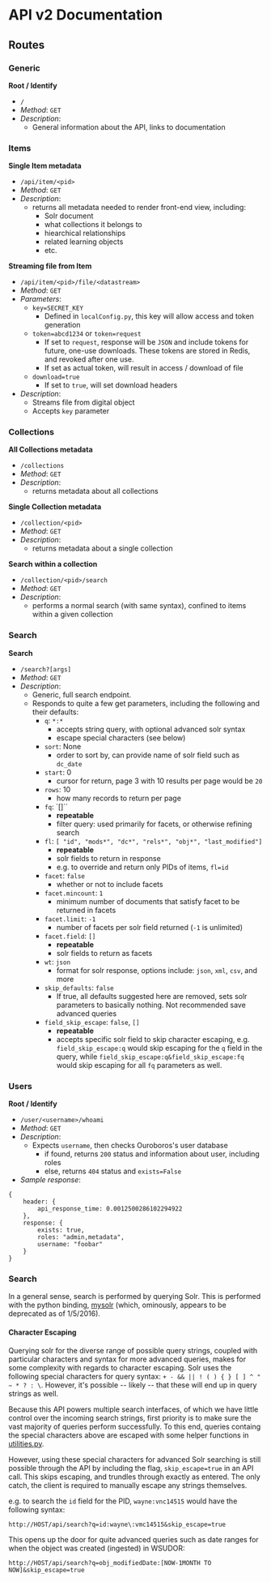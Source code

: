 # API v2 Documentation

## Routes

### Generic

**Root / Identify**<br>
  * `/`
  * *Method*: `GET`
  * *Description*:
    * General information about the API, links to documentation

### Items

**Single Item metadata**<br>
  * `/api/item/<pid>`
  * *Method*: `GET`
  * *Description*:
    * returns all metadata needed to render front-end view, including:
      * Solr document
      * what collections it belongs to
      * hiearchical relationships
      * related learning objects
      * etc.

**Streaming file from Item**

  * `/api/item/<pid>/file/<datastream>`
  * *Method*: `GET`
  * *Parameters*:
    * `key=SECRET_KEY`
      * Defined in `localConfig.py`, this key will allow access and token generation
    * `token=abcd1234` or `token=request`
      * If set to `request`, response will be `JSON` and include tokens for future, one-use downloads.  These tokens are stored in Redis, and revoked after one use.
      * If set as actual token, will result in access / download of file
    * `download=true`
      * If set to `true`, will set download headers
  * *Description*:
    * Streams file from digital object
    * Accepts `key` parameter

### Collections

**All Collections metadata**<br>
  * `/collections`
  * *Method*: `GET`
  * *Description*:
    * returns metadata about all collections

**Single Collection metadata**<br>
  * `/collection/<pid>`
  * *Method*: `GET`
  * *Description*:
    * returns metadata about a single collection

**Search within a collection**<br>
  * `/collection/<pid>/search`
  * *Method*: `GET`
  * *Description*:
    * performs a normal search (with same syntax), confined to items within a given collection

### Search

**Search**<br>
  * `/search?[args]`
  * *Method*: `GET`
  * *Description*:
    * Generic, full search endpoint.
    * Responds to quite a few get parameters, including the following and their defaults:
      * `q`: `*:*`
        * accepts string query, with optional advanced solr syntax
        * escape special characters (see below)
      * `sort`: None
        * order to sort by, can provide name of solr field such as `dc_date`
      * `start`: 0
        * cursor for return, page 3 with 10 results per page would be `20`
      * `rows`: 10
        * how many records to return per page
      * `fq`: `[]``
        * **repeatable**
        * filter query: used primarily for facets, or otherwise refining search
      * `fl`: `[ "id", "mods*", "dc*", "rels*", "obj*", "last_modified"]`
        * **repeatable**
        * solr fields to return in response
        * e.g. to override and return only PIDs of items, `fl=id`
      * `facet`: `false`
        * whether or not to include facets
      * `facet.mincount`: `1`
        * minimum number of documents that satisfy facet to be returned in facets
      * `facet.limit`: `-1`
        * number of facets per solr field returned (`-1` is unlimited)
      * `facet.field`: `[]`
        * **repeatable**
        * solr fields to return as facets 
      * `wt`: `json`
        * format for solr response, options include: `json`, `xml`, `csv`, and more
      * `skip_defaults`: `false`
        * If true, all defaults suggested here are removed, sets solr parameters to basically nothing.  Not recommended save advanced queries
      * `field_skip_escape`: `false`, `[]` 
        * **repeatable**
        * accepts specific solr field to skip character escaping, e.g. `field_skip_escape:q` would skip escaping for the `q` field in the query, while `field_skip_escape:q&field_skip_escape:fq` would skip escaping for all `fq` parameters as well.



### Users

**Root / Identify**<br>
  * `/user/<username>/whoami`
  * *Method*: `GET`
  * *Description*:
    * Expects `username`, then checks Ouroboros's user database
      * if found, returns `200` status and information about user, including roles
      * else, returns `404` status and `exists=False`
  * *Sample response*:<br>
```
{
    header: {
        api_response_time: 0.0012500286102294922
    },
    response: {
        exists: true,
        roles: "admin,metadata",
        username: "foobar"
    }
}
```

### Search

In a general sense, search is performed by querying Solr.  This is performed with the python binding, [mysolr](https://pypi.python.org/pypi/mysolr/) (which, ominously, appears to be deprecated as of 1/5/2016).

#### Character Escaping

Querying solr for the diverse range of possible query strings, coupled with particular characters and syntax for more advanced queries, makes for some complexity with regards to character escaping.  Solr uses the following special characters for query syntax: `+ - && || ! ( ) { } [ ] ^ " ~ * ? : \`.  However, it's possible -- likely -- that these will end up in query strings as well.

Because this API powers multiple search interfaces, of which we have little control over the incoming search strings, first priority is to make sure the vast majority of queries perform successfully.  To this end, queries containg the special characters above are escaped with some helper functions in [utilities.py](utilities.py).

However, using these special characters for advanced Solr searching is still possible through the API by including the flag, `skip_escape=true` in an API call.  This skips escaping, and trundles through exactly as entered.  The only catch, the client is required to manually escape any strings themselves.

e.g. to search the `id` field for the PID, `wayne:vnc14515` would have the following syntax:

```
http://HOST/api/search?q=id:wayne\:vmc14515&skip_escape=true
```

This opens up the door for quite advanced queries such as date ranges for when the object was created (ingested) in WSUDOR:

```
http://HOST/api/search?q=obj_modifiedDate:[NOW-1MONTH TO NOW]&skip_escape=true
```

















